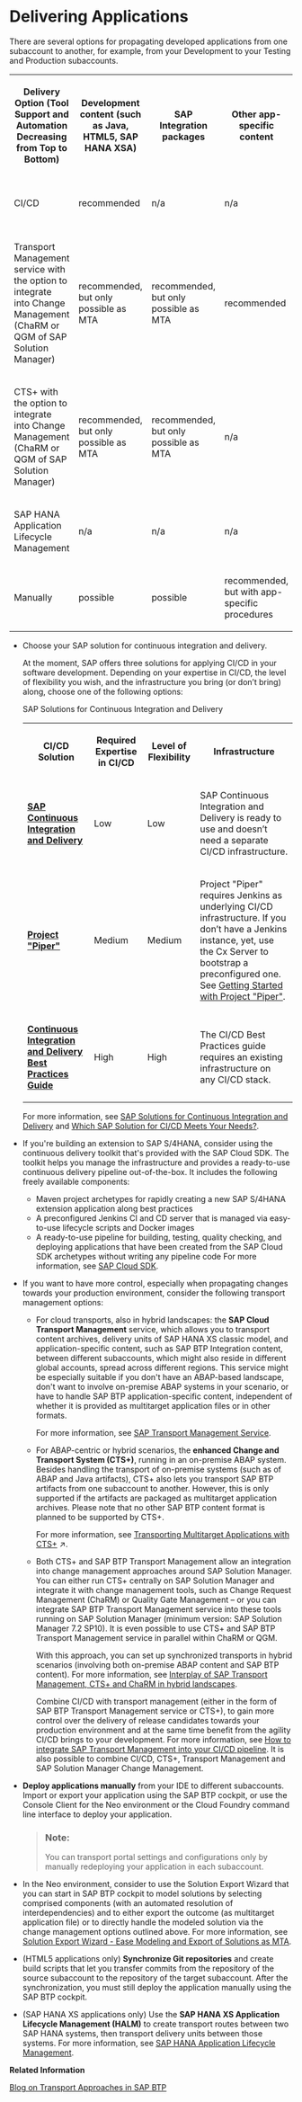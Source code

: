 <!-- loiob39bae31d35d4d039431973116363d57 -->

# Delivering Applications

There are several options for propagating developed applications from one subaccount to another, for example, from your Development to your Testing and Production subaccounts.


<table>
<tr>
<th>

Delivery Option \(Tool Support and Automation Decreasing from Top to Bottom\)



</th>
<th>

Development content \(such as Java, HTML5, SAP HANA XSA\)



</th>
<th>

SAP Integration packages



</th>
<th>

Other app-specific content



</th>
<th>

SAP HANA XS



</th>
<th>

Portal Site



</th>
</tr>
<tr>
<td>

CI/CD



</td>
<td>

recommended



</td>
<td>

n/a



</td>
<td>

n/a



</td>
<td>

recommended for SAP HANA XSA



</td>
<td>

partly possible



</td>
</tr>
<tr>
<td>

Transport Management service with the option to integrate into Change Management \(ChaRM or QGM of SAP Solution Manager\)



</td>
<td>

recommended, but only possible as MTA



</td>
<td>

recommended, but only possible as MTA



</td>
<td>

recommended



</td>
<td>

recommended



</td>
<td>

recommended, but only possible as MTA



</td>
</tr>
<tr>
<td>

CTS+ with the option to integrate into Change Management \(ChaRM or QGM of SAP Solution Manager\)



</td>
<td>

recommended, but only possible as MTA



</td>
<td>

recommended, but only possible as MTA



</td>
<td>

n/a



</td>
<td>

recommended



</td>
<td>

recommended, but only possible as MTA



</td>
</tr>
<tr>
<td>

SAP HANA Application Lifecycle Management



</td>
<td>

n/a



</td>
<td>

n/a



</td>
<td>

n/a



</td>
<td>

recommended for SAP HANA XSC



</td>
<td>

n/a



</td>
</tr>
<tr>
<td>

Manually



</td>
<td>

possible



</td>
<td>

possible



</td>
<td>

recommended, but with app-specific procedures



</td>
<td>

possible



</td>
<td>

possible



</td>
</tr>
</table>

-   Choose your SAP solution for continuous integration and delivery.

    At the moment, SAP offers three solutions for applying CI/CD in your software development. Depending on your expertise in CI/CD, the level of flexibility you wish, and the infrastructure you bring \(or don’t bring\) along, choose one of the following options:

    <a name="loiob39bae31d35d4d039431973116363d57__table_k4x_kts_hnb"/>SAP Solutions for Continuous Integration and Delivery


    <table>
    <tr>
    <th>

    CI/CD Solution


    
    </th>
    <th>

    Required Expertise in CI/CD


    
    </th>
    <th>

    Level of Flexibility


    
    </th>
    <th>

    Infrastructure


    
    </th>
    </tr>
    <tr>
    <td>

     **[SAP Continuous Integration and Delivery](https://help.sap.com/viewer/product/CONTINUOUS_DELIVERY/Cloud/en-US)** 


    
    </td>
    <td>

    Low


    
    </td>
    <td>

    Low


    
    </td>
    <td>

    SAP Continuous Integration and Delivery is ready to use and doesn’t need a separate CI/CD infrastructure.


    
    </td>
    </tr>
    <tr>
    <td>

     **[Project "Piper"](https://sap.github.io/jenkins-library/)** 


    
    </td>
    <td>

    Medium


    
    </td>
    <td>

    Medium


    
    </td>
    <td>

    Project "Piper" requires Jenkins as underlying CI/CD infrastructure. If you don’t have a Jenkins instance, yet, use the Cx Server to bootstrap a preconfigured one. See [Getting Started with Project "Piper"](http://help.sap.com/disclaimer?site=https://sap.github.io/jenkins-library/guidedtour/).


    
    </td>
    </tr>
    <tr>
    <td>

     **[Continuous Integration and Delivery Best Practices Guide](https://help.sap.com/viewer/3324745951b44b578bd65221d2ff8f9a/Cloud/en-US)** 


    
    </td>
    <td>

    High


    
    </td>
    <td>

    High


    
    </td>
    <td>

    The CI/CD Best Practices guide requires an existing infrastructure on any CI/CD stack.


    
    </td>
    </tr>
    </table>
    
    For more information, see [SAP Solutions for Continuous Integration and Delivery](https://help.sap.com/viewer/8cacec64ed854b2a88e9a0973e0f97a2/Cloud/en-US/e9fa320181124fa9808d4446a1bf69dd.html) and [Which SAP Solution for CI/CD Meets Your Needs?](https://help.sap.com/viewer/8cacec64ed854b2a88e9a0973e0f97a2/Cloud/en-US/e9fa320181124fa9808d4446a1bf69dd.html#loioa49d1ba1ecef4e9d96deffd127c4522d).

-   If you're building an extension to SAP S/4HANA, consider using the continuous delivery toolkit that's provided with the SAP Cloud SDK. The toolkit helps you manage the infrastructure and provides a ready-to-use continuous delivery pipeline out-of-the-box. It includes the following freely available components:

    -   Maven project archetypes for rapidly creating a new SAP S/4HANA extension application along best practices
    -   A preconfigured Jenkins CI and CD server that is managed via easy-to-use lifecycle scripts and Docker images
    -   A ready-to-use pipeline for building, testing, quality checking, and deploying applications that have been created from the SAP Cloud SDK archetypes without writing any pipeline code
    For more information, see [SAP Cloud SDK](https://developers.sap.com/topics/s4hana-cloud-sdk.html).

-   If you want to have more control, especially when propagating changes towards your production environment, consider the following transport management options:
    -   For cloud transports, also in hybrid landscapes: the **SAP Cloud Transport Management** service, which allows you to transport content archives, delivery units of SAP HANA XS classic model, and application-specific content, such as SAP BTP Integration content, between different subaccounts, which might also reside in different global accounts, spread across different regions. This service might be especially suitable if you don't have an ABAP-based landscape, don't want to involve on-premise ABAP systems in your scenario, or have to handle SAP BTP application-specific content, independent of whether it is provided as multitarget application files or in other formats.

        For more information, see [SAP Transport Management Service](https://help.sap.com/viewer/7f7160ec0d8546c6b3eab72fb5ad6fd8/Cloud/en-US).

    -   For ABAP-centric or hybrid scenarios, the **enhanced Change and Transport System \(CTS+\)**, running in an on-premise ABAP system. Besides handling the transport of on-premise systems \(such as of ABAP and Java artifacts\), CTS+ also lets you transport SAP BTP artifacts from one subaccount to another. However, this is only supported if the artifacts are packaged as multitarget application archives. Please note that no other SAP BTP content format is planned to be supported by CTS+.

        For more information, see [Transporting Multitarget Applications with CTS+](https://help.sap.com/viewer/663f91a6573b49ae9fa5f0007abb4d18/Internal/en-US/f598f69a9be347029b7e5e7205fc7d1f.html "You can enable transport of SAP BTP applications and application content that is available as Multitarget Applications (MTA) using the Enhanced Change and Transport System (CTS+).") :arrow_upper_right:.

    -   Both CTS+ and SAP BTP Transport Management allow an integration into change management approaches around SAP Solution Manager. You can either run CTS+ centrally on SAP Solution Manager and integrate it with change management tools, such as Change Request Management \(ChaRM\) or Quality Gate Management – or you can integrate SAP BTP Transport Management service into these tools running on SAP Solution Manager \(minimum version: SAP Solution Manager 7.2 SP10\). It is even possible to use CTS+ and SAP BTP Transport Management service in parallel within ChaRM or QGM.

        With this approach, you can set up synchronized transports in hybrid scenarios \(involving both on-premise ABAP content and SAP BTP content\). For more information, see [Interplay of SAP Transport Management, CTS+ and ChaRM in hybrid landscapes](https://blogs.sap.com/2020/01/31/interplay-of-sap-cloud-platform-transport-management-cts-and-charm-in-hybrid-landscapes/).

        Combine CI/CD with transport management \(either in the form of SAP BTP Transport Management service or CTS+\), to gain more control over the delivery of release candidates towards your production environment and at the same time benefit from the agility CI/CD brings to your development. For more information, see [How to integrate SAP Transport Management into your CI/CD pipeline](https://blogs.sap.com/2019/08/20/how-to-integrate-sap-cloud-platform-transport-management-into-your-cicd-pipeline/). It is also possible to combine CI/CD, CTS+, Transport Management and SAP Solution Manager Change Management.

-   **Deploy applications manually** from your IDE to different subaccounts. Import or export your application using the SAP BTP cockpit, or use the Console Client for the Neo environment or the Cloud Foundry command line interface to deploy your application.

    > ### Note:  
    > You can transport portal settings and configurations only by manually redeploying your application in each subaccount.

-   In the Neo environment, consider to use the Solution Export Wizard that you can start in SAP BTP cockpit to model solutions by selecting comprised components \(with an automated resolution of interdependencies\) and to either export the outcome \(as multitarget application file\) or to directly handle the modeled solution via the change management options outlined above. For more information, see [Solution Export Wizard - Ease Modeling and Export of Solutions as MTA](https://blogs.sap.com/2018/08/03/solution-export-wizard-ease-modeling-and-export-of-solutions-as-mta/).

-   \(HTML5 applications only\) **Synchronize Git repositories** and create build scripts that let you transfer commits from the repository of the source subaccount to the repository of the target subaccount. After the synchronization, you must still deploy the application manually using the SAP BTP cockpit.
-   \(SAP HANA XS applications only\) Use the **SAP HANA XS Application Lifecycle Management \(HALM\)** to create transport routes between two SAP HANA systems, then transport delivery units between those systems. For more information, see [SAP HANA Application Lifecycle Management](https://help.sap.com/viewer/52715f71adba4aaeb480d946c742d1f6/2.0.03/en-US/9a012d6438764459a581e6af55a87c46.html).




**Related Information**  


[Blog on Transport Approaches in SAP BTP](https://blogs.sap.com/2017/06/30/part-6-transport-approaches-in-sap-cp/)

